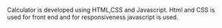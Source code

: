 Calculator is developed using HTML,CSS and Javascript.
Html and CSS is used for front end and for responsiveness javascript is used.
